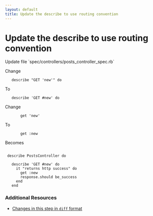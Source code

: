 ```yaml
---
layout: default
title: Update the describe to use routing convention
---
```


<h1 id="main">Update the describe to use routing convention</h1>
Update file `spec/controllers/posts_controller_spec.rb`

Change
<pre><code>   describe &quot;GET &#39;new&#39;&quot; do</code></pre>


To
<pre><code>   describe &#39;GET #new&#39; do</code></pre>


Change
<pre><code>       get &#39;new&#39;</code></pre>


To
<pre><code>       get :new</code></pre>


Becomes
<pre><code>&nbsp;
 describe PostsController do
&nbsp;
   describe &#39;GET #new&#39; do
     it &quot;returns http success&quot; do
       get :new
       response.should be_success
     end
   end
</code></pre>



### Additional Resources

* [Changes in this step in `diff` format](https://github.com/stevenhallen/rails_getting_started_bdd/commit/db27eb800b64e9e470f8fc85501a95634b287256)

